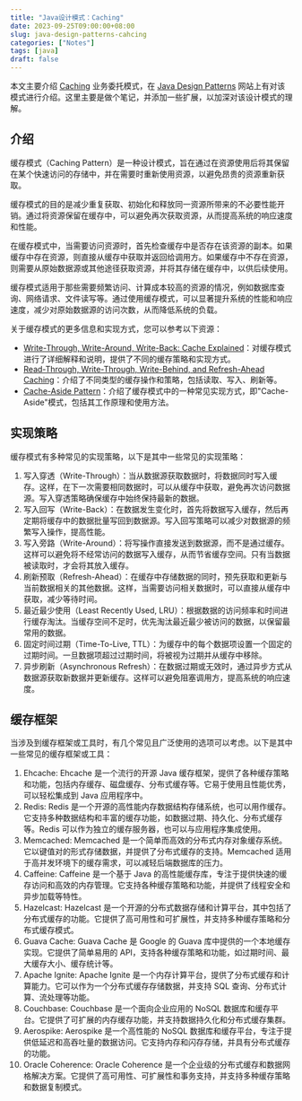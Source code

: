 ```yaml
---
title: "Java设计模式：Caching"
date: 2023-09-25T09:00:00+08:00
slug: java-design-patterns-cahcing
categories: ["Notes"]
tags: [java]
draft: false
---
```


本文主要介绍 [Caching](https://java-design-patterns.com/zh/patterns/caching/) 业务委托模式，在 [Java Design Patterns](https://java-design-patterns.com/)  网站上有对该模式进行介绍。这里主要是做个笔记，并添加一些扩展，以加深对该设计模式的理解。

## 介绍

缓存模式（Caching Pattern）是一种设计模式，旨在通过在资源使用后将其保留在某个快速访问的存储中，并在需要时重新使用资源，以避免昂贵的资源重新获取。

缓存模式的目的是减少重复获取、初始化和释放同一资源所带来的不必要性能开销。通过将资源保留在缓存中，可以避免再次获取资源，从而提高系统的响应速度和性能。

在缓存模式中，当需要访问资源时，首先检查缓存中是否存在该资源的副本。如果缓存中存在资源，则直接从缓存中获取并返回给调用方。如果缓存中不存在资源，则需要从原始数据源或其他途径获取资源，并将其存储在缓存中，以供后续使用。

缓存模式适用于那些需要频繁访问、计算成本较高的资源的情况，例如数据库查询、网络请求、文件读写等。通过使用缓存模式，可以显著提升系统的性能和响应速度，减少对原始数据源的访问次数，从而降低系统的负载。

关于缓存模式的更多信息和实现方式，您可以参考以下资源：

- [Write-Through, Write-Around, Write-Back: Cache Explained](https://java-design-patterns.com/zh/patterns/caching/)：对缓存模式进行了详细解释和说明，提供了不同的缓存策略和实现方式。
- [Read-Through, Write-Through, Write-Behind, and Refresh-Ahead Caching](https://java-design-patterns.com/zh/patterns/caching/)：介绍了不同类型的缓存操作和策略，包括读取、写入、刷新等。
- [Cache-Aside Pattern](https://java-design-patterns.com/zh/patterns/caching/)：介绍了缓存模式中的一种常见实现方式，即"Cache-Aside"模式，包括其工作原理和使用方法。

## 实现策略

缓存模式有多种常见的实现策略，以下是其中一些常见的实现策略：

1. 写入穿透（Write-Through）：当从数据源获取数据时，将数据同时写入缓存。这样，在下一次需要相同数据时，可以从缓存中获取，避免再次访问数据源。写入穿透策略确保缓存中始终保持最新的数据。
2. 写入回写（Write-Back）：在数据发生变化时，首先将数据写入缓存，然后再定期将缓存中的数据批量写回到数据源。写入回写策略可以减少对数据源的频繁写入操作，提高性能。
3. 写入旁路（Write-Around）：将写操作直接发送到数据源，而不是通过缓存。这样可以避免将不经常访问的数据写入缓存，从而节省缓存空间。只有当数据被读取时，才会将其放入缓存。
4. 刷新预取（Refresh-Ahead）：在缓存中存储数据的同时，预先获取和更新与当前数据相关的其他数据。这样，当需要访问相关数据时，可以直接从缓存中获取，减少等待时间。
5. 最近最少使用（Least Recently Used, LRU）：根据数据的访问频率和时间进行缓存淘汰。当缓存空间不足时，优先淘汰最近最少被访问的数据，以保留最常用的数据。
6. 固定时间过期（Time-To-Live, TTL）：为缓存中的每个数据项设置一个固定的过期时间。一旦数据项超过过期时间，将被视为过期并从缓存中移除。
7. 异步刷新（Asynchronous Refresh）：在数据过期或无效时，通过异步方式从数据源获取新数据并更新缓存。这样可以避免阻塞调用方，提高系统的响应速度。

## 缓存框架

当涉及到缓存框架或工具时，有几个常见且广泛使用的选项可以考虑。以下是其中一些常见的缓存框架或工具：

1. Ehcache: Ehcache 是一个流行的开源 Java 缓存框架，提供了各种缓存策略和功能，包括内存缓存、磁盘缓存、分布式缓存等。它易于使用且性能优秀，可以轻松集成到 Java 应用程序中。
2. Redis: Redis 是一个开源的高性能内存数据结构存储系统，也可以用作缓存。它支持多种数据结构和丰富的缓存功能，如数据过期、持久化、分布式缓存等。Redis 可以作为独立的缓存服务器，也可以与应用程序集成使用。
3. Memcached: Memcached 是一个简单而高效的分布式内存对象缓存系统。它以键值对的形式存储数据，并提供了分布式缓存的支持。Memcached 适用于高并发环境下的缓存需求，可以减轻后端数据库的压力。
4. Caffeine: Caffeine 是一个基于 Java 的高性能缓存库，专注于提供快速的缓存访问和高效的内存管理。它支持各种缓存策略和功能，并提供了线程安全和异步加载等特性。
5. Hazelcast: Hazelcast 是一个开源的分布式数据存储和计算平台，其中包括了分布式缓存的功能。它提供了高可用性和可扩展性，并支持多种缓存策略和分布式缓存模式。
6. Guava Cache: Guava Cache 是 Google 的 Guava 库中提供的一个本地缓存实现。它提供了简单易用的 API，支持各种缓存策略和功能，如过期时间、最大缓存大小、缓存统计等。
7. Apache Ignite: Apache Ignite 是一个内存计算平台，提供了分布式缓存和计算能力。它可以作为一个分布式缓存存储数据，并支持 SQL 查询、分布式计算、流处理等功能。
8. Couchbase: Couchbase 是一个面向企业应用的 NoSQL 数据库和缓存平台。它提供了可扩展的内存缓存功能，并支持数据持久化和分布式缓存集群。
9. Aerospike: Aerospike 是一个高性能的 NoSQL 数据库和缓存平台，专注于提供低延迟和高吞吐量的数据访问。它支持内存和闪存存储，并具有分布式缓存的功能。
10. Oracle Coherence: Oracle Coherence 是一个企业级的分布式缓存和数据网格解决方案。它提供了高可用性、可扩展性和事务支持，并支持多种缓存策略和数据复制模式。
